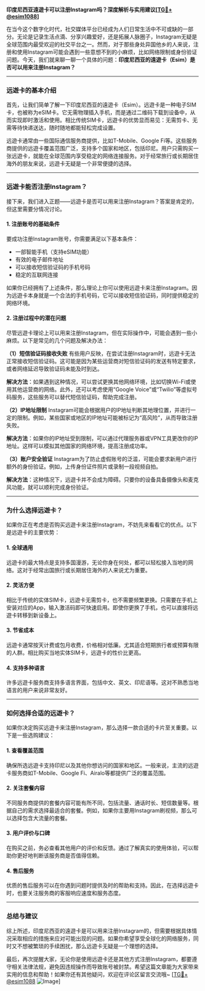 **印度尼西亚遠遊卡可以注册Instagram吗？深度解析与实用建议[[TG💪+ @esim1088](https://t.me/s/esim1088)]**

在当今这个数字化时代，社交媒体平台已经成为人们日常生活中不可或缺的一部分。无论是记录生活点滴、分享兴趣爱好，还是拓展人脉圈子，Instagram无疑是全球范围内最受欢迎的社交平台之一。然而，对于那些身处异国他乡的人来说，注册和使用Instagram可能会遇到一些意想不到的小麻烦，比如网络限制或身份验证问题。今天，我们就来聊一聊一个具体的问题：**印度尼西亚的遠遊卡（Esim）是否可以用来注册Instagram？**

---

### **远遊卡的基本介绍**

首先，让我们简单了解一下印度尼西亚的遠遊卡（Esim）。远遊卡是一种电子SIM卡，也被称为eSIM卡。它无需物理插入手机，而是通过二维码下载到设备中，从而实现即时激活和使用。相比传统SIM卡，远遊卡的优势显而易见：无需剪卡、无需等待快递送达，随时随地都能轻松完成设置。

远遊卡通常由一些国际通信服务商提供，比如T-Mobile、Google Fi等。这些服务商提供的远遊卡覆盖范围广泛，支持多个国家和地区，包括印尼。用户只需购买一张远遊卡，就能在全球范围内享受稳定的网络连接服务。对于经常旅行或长期居住海外的朋友来说，远遊卡无疑是一个非常便捷的选择。

---

### **远遊卡能否注册Instagram？**

接下来，我们进入正题——远遊卡是否可以用来注册Instagram？答案是肯定的，但这里需要分情况讨论。

#### **1. 注册账号的基础条件**
要成功注册Instagram账号，你需要满足以下基本条件：
- 一部智能手机（支持eSIM功能）
- 有效的电子邮件地址
- 可以接收短信验证码的手机号码
- 稳定的互联网连接

如果你已经拥有了上述条件，那么理论上你可以使用远遊卡来注册Instagram。因为远遊卡本身就是一个合法的手机号码，它可以接收短信验证码，同时提供稳定的网络环境。

#### **2. 注册过程中的潜在问题**
尽管远遊卡理论上可以用来注册Instagram，但在实际操作中，可能会遇到一些小麻烦。以下是常见的几个问题及解决办法：

**（1）短信验证码接收失败**
有些用户反映，在尝试注册Instagram时，远遊卡无法正常接收短信验证码。这可能是因为某些运营商对短信验证码的发送有特定要求，或者网络延迟导致验证码未能及时到达。

**解决方法**：如果遇到这种情况，可以尝试更换其他网络环境，比如切换Wi-Fi或使用其他运营商的网络。此外，还可以考虑使用“Google Voice”或“Twilio”等虚拟号码服务，这些服务可以替代短信验证码，帮助完成注册。

**（2）IP地址限制**
Instagram可能会根据用户的IP地址判断其地理位置，并进行一定的限制。例如，某些国家或地区的IP地址可能被标记为“高风险”，从而导致注册失败。

**解决方法**：如果你的IP地址受到限制，可以通过代理服务器或VPN工具更改你的IP地址。这样可以模拟其他国家的网络环境，提高注册成功率。

**（3）账户安全验证**
Instagram为了防止虚假账号的泛滥，可能会要求新用户进行额外的身份验证。例如，上传身份证件照片或录制一段视频自拍。

**解决方法**：这种情况下，远遊卡并不会成为障碍。只要你的设备具备摄像头和麦克风功能，就可以顺利完成身份验证。

---

### **为什么选择远遊卡？**

如果你正在考虑是否购买远遊卡来注册Instagram，不妨先来看看它的优点。以下是远遊卡的主要优势：

#### **1. 全球通用**
远遊卡的最大特点是支持多国漫游，无论你身在何处，都可以轻松接入当地的网络。这对于经常出国旅行或长期居住海外的人来说尤为重要。

#### **2. 灵活方便**
相比于传统的实体SIM卡，远遊卡无需剪卡，也不需要频繁更换。只需要在手机上安装对应的App，输入激活码即可快速启用。即使你更换了手机，也可以直接将远遊卡转移到新设备上。

#### **3. 节省成本**
远遊卡通常按天计费或包月收费，价格相对低廉。尤其适合短期旅行者或预算有限的人群。相比购买当地实体SIM卡，远遊卡的性价比更高。

#### **4. 支持多种语言**
许多远遊卡服务商支持多语言界面，包括中文、英文、印尼语等。这对不熟悉当地语言的用户来说非常友好。

---

### **如何选择合适的远遊卡？**

如果你决定购买远遊卡来注册Instagram，那么选择一款合适的卡片至关重要。以下是一些选购建议：

#### **1. 查看覆盖范围**
确保所选远遊卡支持印尼以及其他你想访问的国家和地区。一般来说，主流的远遊卡服务商如T-Mobile、Google Fi、Airalo等都提供广泛的覆盖范围。

#### **2. 关注套餐内容**
不同服务商提供的套餐内容可能有所不同，包括流量、通话时长、短信数量等。根据自己的需求选择最适合的套餐。例如，如果你主要用Instagram刷视频，那么可以选择包含大流量的套餐。

#### **3. 用户评价与口碑**
在购买之前，务必查看其他用户的评价和反馈。通过了解真实的使用体验，可以帮助你更好地判断该服务商是否值得信赖。

#### **4. 售后服务**
优质的售后服务可以在你遇到问题时提供及时的帮助和支持。因此，在选择远遊卡时，也要关注服务商的客服响应速度和服务态度。

---

### **总结与建议**

综上所述，印度尼西亚的遠遊卡是可以用来注册Instagram的，但需要根据具体情况采取相应的措施来应对可能出现的问题。如果你希望享受全球化的网络服务，同时又不想被繁琐的手续困扰，那么远遊卡无疑是一个理想的选择。

最后，再次提醒大家，无论你是使用远遊卡还是其他方式注册Instagram，都要遵守相关法律法规，避免因违规操作而导致账号被封禁。希望这篇文章能为大家带来实用的信息和帮助！如果你还有其他疑问，欢迎在评论区留言交流哦~ [[TG💪+ @esim1088](https://t.me/s/esim1088) ![Image](https://i.postimg.cc/4NQfJmqS/Snipaste-2025-05-13-00-14-12.png)]